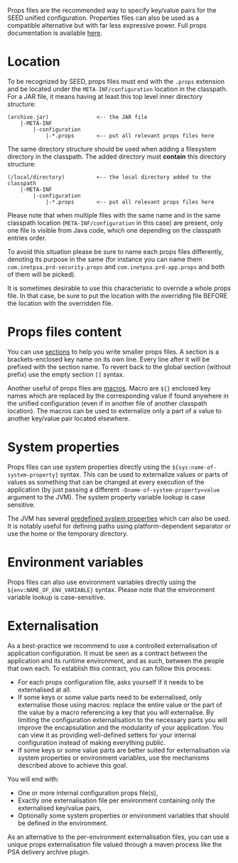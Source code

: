 Props files are the recommended way to specify key/value pairs for the SEED unified configuration. Properties files can
also be used as a compatible alternative but with far less expressive power. Full props documentation is available 
[here](#!/seed-doc/core/configuration "Props manual").

# Location

To be recognized by SEED, props files must end with the `.props` extension and be located under the `META-INF/configuration`
location in the classpath. For a JAR file, it means having at least this top level inner directory structure:

    (archive.jar)               <-- the JAR file
        |-META-INF
            |-configuration
                |-*.props       <-- put all relevant props files here
            
The same directory structure should be used when adding a filesystem directory in the classpath. The added directory
must **contain** this directory structure:

    (/local/directory)          <-- the local directory added to the classpath
        |-META-INF
            |-configuration
                |-*.props       <-- put all relevant props files here
 
<div class="callout callout-warning">
<p>
Please note that when multiple files with the same name and in the same classpath location (<code>META-INF/configuration</code> in 
this case) are present, only one file is visible from Java code, which one depending on the classpath entries order. 
</p>
<p>
To avoid this situation please be sure to name each props files differently, denoting its purpose in the same (for instance
you can name them <code>com.inetpsa.prd-security.props</code> and <code>com.inetpsa.prd-app.props</code> and both of them will be picked). 
</p>
<p>
It is sometimes desirable to use this characteristic to override a whole props file. In that case, be sure to put the 
location with the overriding file BEFORE the location with the overridden file.
</p>
</div> 
 
# Props files content
 
You can use [sections](#!/seed-doc/core/configuration#sections) to help you write smaller props files. A section is a
brackets-enclosed key name on its own line. Every line after it will be prefixed with the section name. To revert back
to the global section (without prefix) use the empty section `[]` syntax.

Another useful of props files are [macros](#!/seed-doc/core/configuration#macros). Macro are `${}` enclosed key names
which are replaced by the corresponding value if found anywhere in the unified configuration (even if in another file of
another classpath location). The macros can be used to externalize only a part of a value to another key/value pair located
elsewhere.

# System properties

Props files can use system properties directly using the `${sys:name-of-system-property}` syntax. This can be used to
externalize values or parts of values as something that can be changed at every execution of the application (by just
passing a different `-Dname-of-system-property=value` argument to the JVM). The system property variable lookup is case
sensitive.

The JVM has several [predefined system properties](http://docs.oracle.com/javase/tutorial/essential/environment/sysprop.html)
which can also be used. It is notably useful for defining paths using platform-dependent separator or use the home or the
temporary directory. 

# Environment variables

Props files can also use environment variables directly using the `${env:NAME_OF_ENV_VARIABLE}` syntax. Please note that 
the environment variable lookup is case-sensitive.

# Externalisation

As a best-practice we recommend to use a controlled externalisation of application configuration. It must be seen as a
contract between the application and its runtime environment, and as such, between the people that own each. To establish
this contract, you can follow this process:

* For each props configuration file, asks yourself if it needs to be externalised at all.
* If some keys or some value parts need to be externalised, only externalise those using macros: replace the entire value
or the part of the value by a macro referencing a key that you will externalise. By limiting the configuration externalisation
to the necessary parts you will improve the encapsulation and the modularity of your application. You can view it as providing
well-defined setters for your internal configuration instead of making everything public.
* If some keys or some value parts are better suited for externalisation via system properties or environment variables,
 use the mechanisms described above to achieve this goal.
 
You will end with:

* One or more internal configuration props file(s),
* Exactly one externalisation file per environment containing only the externalised key/value pairs,
* Optionally some system properties or environment variables that should be defined in the environment.

<div class="callout callout-info">
As an alternative to the per-environment externalisation files, you can use a unique props externalisation file valued 
through a maven process like the PSA delivery archive plugin.
</div>
